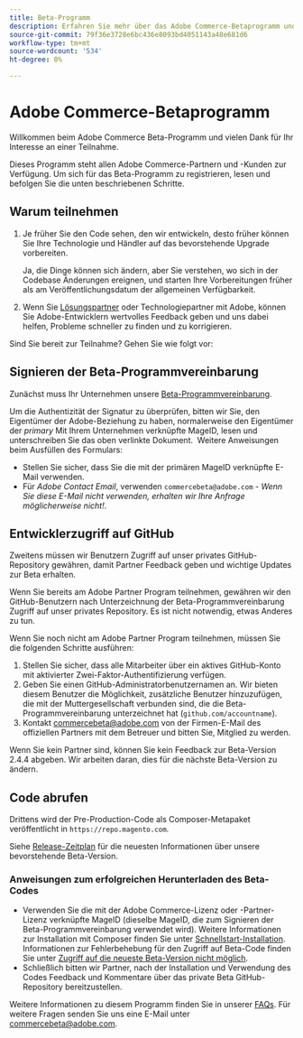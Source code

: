 ```yaml
---
title: Beta-Programm
description: Erfahren Sie mehr über das Adobe Commerce-Betaprogramm und wie Sie teilnehmen können.
source-git-commit: 79f36e3728e6bc436e8093bd4051143a48e681d6
workflow-type: tm+mt
source-wordcount: '534'
ht-degree: 0%

---
```



# Adobe Commerce-Betaprogramm

Willkommen beim Adobe Commerce Beta-Programm und vielen Dank für Ihr Interesse an einer Teilnahme.

Dieses Programm steht allen Adobe Commerce-Partnern und -Kunden zur Verfügung.
Um sich für das Beta-Programm zu registrieren, lesen und befolgen Sie die unten beschriebenen Schritte.

## Warum teilnehmen

1. Je früher Sie den Code sehen, den wir entwickeln, desto früher können Sie Ihre Technologie und Händler auf das bevorstehende Upgrade vorbereiten.

   Ja, die Dinge können sich ändern, aber Sie verstehen, wo sich in der Codebase Änderungen ereignen, und starten Ihre Vorbereitungen früher als am Veröffentlichungsdatum der allgemeinen Verfügbarkeit.

1. Wenn Sie [Lösungspartner](https://developer.adobe.com/commerce/contributor/community/contribution-programs/) oder Technologiepartner mit Adobe, können Sie Adobe-Entwicklern wertvolles Feedback geben und uns dabei helfen, Probleme schneller zu finden und zu korrigieren.

Sind Sie bereit zur Teilnahme? Gehen Sie wie folgt vor:

## Signieren der Beta-Programmvereinbarung

Zunächst muss Ihr Unternehmen unsere [Beta-Programmvereinbarung](https://experiencecloudpanel.adobe.com/c/a/6hxAOc9DD1vCx2tg1jBKGB).

Um die Authentizität der Signatur zu überprüfen, bitten wir Sie, den Eigentümer der Adobe-Beziehung zu haben, normalerweise den Eigentümer der _primary_ Mit Ihrem Unternehmen verknüpfte MageID, lesen und unterschreiben Sie das oben verlinkte Dokument. &#x200B;
Weitere Anweisungen beim Ausfüllen des Formulars:

- Stellen Sie sicher, dass Sie die mit der primären MageID verknüpfte E-Mail verwenden.
- Für _Adobe Contact Email_, verwenden `commercebeta@adobe.com` - _Wenn Sie diese E-Mail nicht verwenden, erhalten wir Ihre Anfrage möglicherweise nicht!_.

## Entwicklerzugriff auf GitHub

Zweitens müssen wir Benutzern Zugriff auf unser privates GitHub-Repository gewähren, damit Partner Feedback geben und wichtige Updates zur Beta erhalten.

Wenn Sie bereits am Adobe Partner Program teilnehmen, gewähren wir den GitHub-Benutzern nach Unterzeichnung der Beta-Programmvereinbarung Zugriff auf unser privates Repository. Es ist nicht notwendig, etwas Anderes zu tun.

Wenn Sie noch nicht am Adobe Partner Program teilnehmen, müssen Sie die folgenden Schritte ausführen:

1. Stellen Sie sicher, dass alle Mitarbeiter über ein aktives GitHub-Konto mit aktivierter Zwei-Faktor-Authentifizierung verfügen.
1. Geben Sie einen GitHub-Administratorbenutzernamen an. Wir bieten diesem Benutzer die Möglichkeit, zusätzliche Benutzer hinzuzufügen, die mit der Muttergesellschaft verbunden sind, die die Beta-Programmvereinbarung unterzeichnet hat (`github.com/accountname`).
1. Kontakt <commercebeta@adobe.com> von der Firmen-E-Mail des offiziellen Partners mit dem Betreuer und bitten Sie, Mitglied zu werden.

Wenn Sie kein Partner sind, können Sie kein Feedback zur Beta-Version 2.4.4 abgeben. Wir arbeiten daran, dies für die nächste Beta-Version zu ändern.

## Code abrufen

Drittens wird der Pre-Production-Code als Composer-Metapaket veröffentlicht in `https://repo.magento.com`.

Siehe [Release-Zeitplan](schedule.md) für die neuesten Informationen über unsere bevorstehende Beta-Version.

### Anweisungen zum erfolgreichen Herunterladen des Beta-Codes

- Verwenden Sie die mit der Adobe Commerce-Lizenz oder -Partner-Lizenz verknüpfte MageID (dieselbe MageID, die zum Signieren der Beta-Programmvereinbarung verwendet wird).
Weitere Informationen zur Installation mit Composer finden Sie unter [Schnellstart-Installation](../installation/composer.md).
Informationen zur Fehlerbehebung für den Zugriff auf Beta-Code finden Sie unter [Zugriff auf die neueste Beta-Version nicht möglich](https://support.magento.com/hc/en-us/articles/360048169471).
- Schließlich bitten wir Partner, nach der Installation und Verwendung des Codes Feedback und Kommentare über das private Beta GitHub-Repository bereitzustellen.

Weitere Informationen zu diesem Programm finden Sie in unserer [FAQs](https://fieldreadiness-adobe.highspot.com/items/5e5e6b8fc714332f32a7cd96?lfrm=rhp.0). Für weitere Fragen senden Sie uns eine E-Mail unter <commercebeta@adobe.com>.
